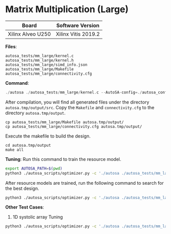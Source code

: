 # Matrix Multiplication (Large)

Board        | Software Version
-------------|-----------------
Xilinx Alveo U250 | Xilinx Vitis 2019.2

__Files__:
```
autosa_tests/mm_large/kernel.c
autosa_tests/mm_large/kernel.h
autosa_tests/mm_large/simd_info.json
autosa_tests/mm_large/Makefile
autosa_tests/mm_large/connectivity.cfg
```

__Command__:
```c
./autosa ./autosa_tests/mm_large/kernel.c --AutoSA-config=./autosa_config/autosa_config.json --target=autosa_hls_c --AutoSA-autosa --isl-schedule-whole-component --AutoSA-output-dir=./autosa.tmp/output --sa-sizes="{kernel[]->space_time[3];kernel[]->array_part[256,128,256];kernel[]->array_part_L2[4,4,4];kernel[]->latency[32,16];kernel[]->simd[8]}" --AutoSA-simd-info=./autosa_tests/mm_large/simd_info.json --AutoSA-host-serialize
```

After compilation, you will find all generated files under the directory `autosa.tmp/output/src`. Copy the `Makefile` and `connectivity.cfg` to the directory `autosa.tmp/output`.

```
cp autosa_tests/mm_large/Makefile autosa.tmp/output/
cp autosa_tests/mm_large/connectivity.cfg autosa.tmp/output/
```

Execute the makefile to build the design.

```
cd autosa.tmp/output
make all
```

__Tuning__:
Run this command to train the resource model.
```bash
export AUTOSA_PATH=$(pwd)
python3 ./autosa_scripts/optimizer.py -c './autosa ./autosa_tests/mm_large/kernel.c --target=autosa_hls_c --AutoSA-autosa --isl-schedule-whole-component --AutoSA-data-pack-sizes="{kernel[]->data_pack[8,32,64]}" --AutoSA-simd-info=./autosa_tests/mm_large/simd_info.json --AutoSA-host-serialize --AutoSA-hls' --info autosa_config/hw_info.json -s autosa_config/optimizer_settings.json --train -p xilinx
```

After resource models are trained, run the following command to search for the best design.
```bash
python3 ./autosa_scripts/optimizer.py -c './autosa ./autosa_tests/mm_large/kernel.c --target=autosa_hls_c --AutoSA-autosa --isl-schedule-whole-component --AutoSA-data-pack-sizes="{kernel[]->data_pack[8,32,64]}" --AutoSA-simd-info=./autosa_tests/mm_large/simd_info.json --AutoSA-host-serialize --AutoSA-hls' --info autosa_config/hw_info.json -s autosa_config/optimizer_settings.json --search -p xilinx
```

__Other Test Cases__:
1. 1D systolic array
Tuning
```bash
python3 ./autosa_scripts/optimizer.py -c './autosa ./autosa_tests/mm_large/kernel.c --target=autosa_hls_c --AutoSA-autosa --isl-schedule-whole-component --AutoSA-data-pack-sizes="{kernel[]->data_pack[8,32,64]}" --AutoSA-simd-info=./autosa_tests/mm_large/simd_info.json --AutoSA-host-serialize --AutoSA-hls' --info autosa_config/hw_info.json -s autosa_config/optimizer_settings.json --train -p xilinx

```
